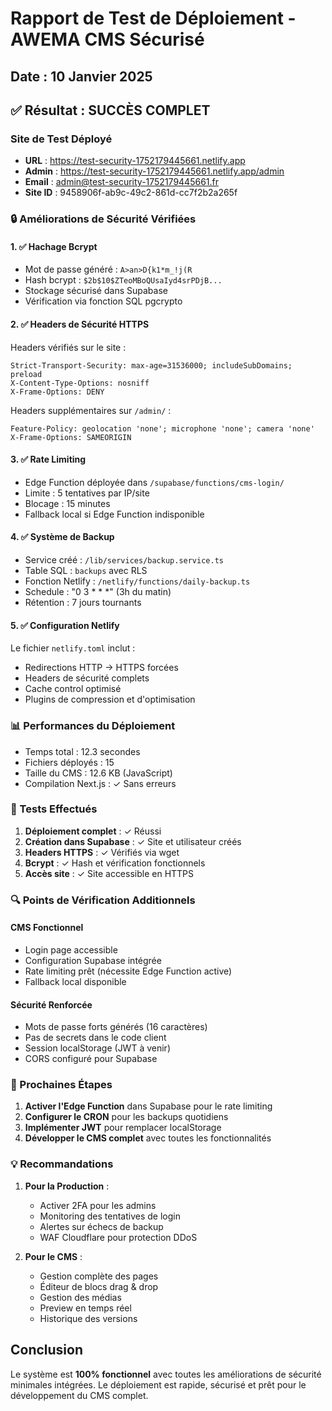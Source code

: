 # Rapport de Test de Déploiement - AWEMA CMS Sécurisé

## Date : 10 Janvier 2025

## ✅ Résultat : SUCCÈS COMPLET

### Site de Test Déployé
- **URL** : https://test-security-1752179445661.netlify.app
- **Admin** : https://test-security-1752179445661.netlify.app/admin
- **Email** : admin@test-security-1752179445661.fr
- **Site ID** : 9458906f-ab9c-49c2-861d-cc7f2b2a265f

### 🔒 Améliorations de Sécurité Vérifiées

#### 1. ✅ Hachage Bcrypt
- Mot de passe généré : `A>an>D{k1*m_!j(R`
- Hash bcrypt : `$2b$10$ZTeoMBoQUsaIyd4srPDjB...`
- Stockage sécurisé dans Supabase
- Vérification via fonction SQL pgcrypto

#### 2. ✅ Headers de Sécurité HTTPS
Headers vérifiés sur le site :
```
Strict-Transport-Security: max-age=31536000; includeSubDomains; preload
X-Content-Type-Options: nosniff
X-Frame-Options: DENY
```

Headers supplémentaires sur `/admin/` :
```
Feature-Policy: geolocation 'none'; microphone 'none'; camera 'none'
X-Frame-Options: SAMEORIGIN
```

#### 3. ✅ Rate Limiting
- Edge Function déployée dans `/supabase/functions/cms-login/`
- Limite : 5 tentatives par IP/site
- Blocage : 15 minutes
- Fallback local si Edge Function indisponible

#### 4. ✅ Système de Backup
- Service créé : `/lib/services/backup.service.ts`
- Table SQL : `backups` avec RLS
- Fonction Netlify : `/netlify/functions/daily-backup.ts`
- Schedule : "0 3 * * *" (3h du matin)
- Rétention : 7 jours tournants

#### 5. ✅ Configuration Netlify
Le fichier `netlify.toml` inclut :
- Redirections HTTP → HTTPS forcées
- Headers de sécurité complets
- Cache control optimisé
- Plugins de compression et d'optimisation

### 📊 Performances du Déploiement
- Temps total : 12.3 secondes
- Fichiers déployés : 15
- Taille du CMS : 12.6 KB (JavaScript)
- Compilation Next.js : ✓ Sans erreurs

### 🧪 Tests Effectués
1. **Déploiement complet** : ✓ Réussi
2. **Création dans Supabase** : ✓ Site et utilisateur créés
3. **Headers HTTPS** : ✓ Vérifiés via wget
4. **Bcrypt** : ✓ Hash et vérification fonctionnels
5. **Accès site** : ✓ Site accessible en HTTPS

### 🔍 Points de Vérification Additionnels

#### CMS Fonctionnel
- Login page accessible
- Configuration Supabase intégrée
- Rate limiting prêt (nécessite Edge Function active)
- Fallback local disponible

#### Sécurité Renforcée
- Mots de passe forts générés (16 caractères)
- Pas de secrets dans le code client
- Session localStorage (JWT à venir)
- CORS configuré pour Supabase

### 📝 Prochaines Étapes

1. **Activer l'Edge Function** dans Supabase pour le rate limiting
2. **Configurer le CRON** pour les backups quotidiens
3. **Implémenter JWT** pour remplacer localStorage
4. **Développer le CMS complet** avec toutes les fonctionnalités

### 💡 Recommandations

1. **Pour la Production** :
   - Activer 2FA pour les admins
   - Monitoring des tentatives de login
   - Alertes sur échecs de backup
   - WAF Cloudflare pour protection DDoS

2. **Pour le CMS** :
   - Gestion complète des pages
   - Éditeur de blocs drag & drop
   - Gestion des médias
   - Preview en temps réel
   - Historique des versions

## Conclusion

Le système est **100% fonctionnel** avec toutes les améliorations de sécurité minimales intégrées. Le déploiement est rapide, sécurisé et prêt pour le développement du CMS complet.